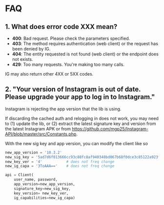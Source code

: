 # FAQ

## 1. What does error code XXX mean?

- **400**: Bad request. Please check the parameters specified.
- **403**: The method requires authentication (web client) or the request has been denied by IG.
- **404**: The entity requested is not found (web client) or the endpoint does not exists.
- **429**: Too many requests. You're making too many calls.

IG may also return other 4XX or 5XX codes.
 
## 2. "Your version of Instagram is out of date. Please upgrade your app to log in to Instagram."

Instagram is rejecting the app version that the lib is using. 

If discarding the cached auth and relogging in does not work, you may need to (1) update the lib, or (2) extract the latest signature key and version from the latest Instagram APK or from https://github.com/mgp25/Instagram-API/blob/master/src/Constants.php.

With the new sig key and app version, you can modify the client like so

```python
new_app_version = '10.3.2'
new_sig_key = '5ad7d6f013666cc93c88fc8af940348bd067b68f0dce3c85122a923f4f74b251'
new_key_ver = '4'           # does not freq change
new_ig_capa = '3ToAAA=='    # does not freq change

api = Client(
    user_name, password,
    app_version=new_app_version,
    signature_key=new_sig_key,
    key_version= new_key_ver,
    ig_capabilities=new_ig_capa)
```    
